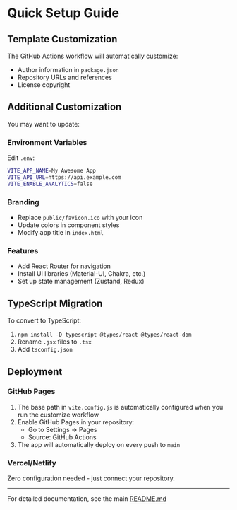 # Quick Setup Guide

## Template Customization

The GitHub Actions workflow will automatically customize:
- Author information in `package.json`
- Repository URLs and references
- License copyright

## Additional Customization

You may want to update:

### Environment Variables
Edit `.env`:
```bash
VITE_APP_NAME=My Awesome App
VITE_API_URL=https://api.example.com
VITE_ENABLE_ANALYTICS=false
```

### Branding
- Replace `public/favicon.ico` with your icon
- Update colors in component styles
- Modify app title in `index.html`

### Features
- Add React Router for navigation
- Install UI libraries (Material-UI, Chakra, etc.)
- Set up state management (Zustand, Redux)

## TypeScript Migration

To convert to TypeScript:
1. `npm install -D typescript @types/react @types/react-dom`
2. Rename `.jsx` files to `.tsx`
3. Add `tsconfig.json`

## Deployment

### GitHub Pages
1. The base path in `vite.config.js` is automatically configured when you run the customize workflow
2. Enable GitHub Pages in your repository:
   - Go to Settings → Pages
   - Source: GitHub Actions
3. The app will automatically deploy on every push to `main`

### Vercel/Netlify
Zero configuration needed - just connect your repository.

---

For detailed documentation, see the main [README.md](README.md)